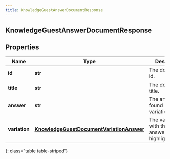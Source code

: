 ```yaml
---
title: KnowledgeGuestAnswerDocumentResponse
---
```

## KnowledgeGuestAnswerDocumentResponse

## Properties

|Name | Type | Description | Notes|
|------------ | ------------- | ------------- | -------------|
| **id** | **str** | The document id. | [optional] |
| **title** | **str** | The document title. | [optional] |
| **answer** | **str** | The answer found inside a variationContent. | [optional] |
| **variation** | [**KnowledgeGuestDocumentVariationAnswer**](KnowledgeGuestDocumentVariationAnswer.html) | The variation with the answer&#39;s highlight data. | [optional] |
{: class="table table-striped"}



